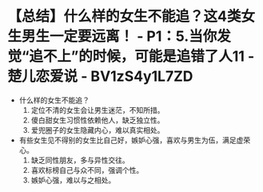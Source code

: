 # 【总结】什么样的女生不能追？这4类女生男生一定要远离！ - P1：5.当你发觉“追不上”的时候，可能是追错了人11 - 楚儿恋爱说 - BV1zS4y1L7ZD

-   什么样的女生不能追？
    1.  定位不清的女生会让男生迷茫，不知所措。
    2.  傻白甜女生习惯性依赖他人，缺乏独立性。
    3.  爱兜圈子的女生隐藏内心，难以真实相处。
-   有些女生见不得别的女生比自己好，嫉妒心强，喜欢与男生为伍，满足虚荣心。
    1.  缺乏同性朋友，多与异性交往。
    2.  喜欢标榜自己与众不同，强调个性。
    3.  嫉妒心强，难以与之相处。